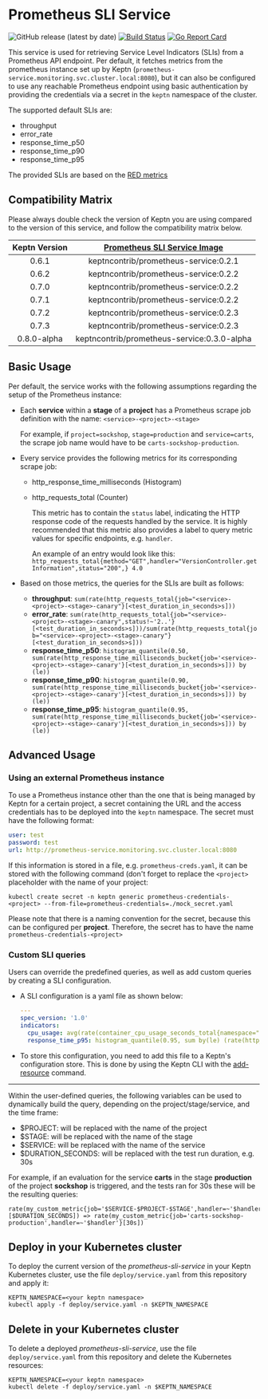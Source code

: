 # Prometheus SLI Service
![GitHub release (latest by date)](https://img.shields.io/github/v/release/keptn-contrib/prometheus-sli-service)
[![Build Status](https://travis-ci.org/keptn-contrib/prometheus-sli-service.svg?branch=master)](https://travis-ci.org/keptn-contrib/prometheus-sli-service)
[![Go Report Card](https://goreportcard.com/badge/github.com/keptn-contrib/prometheus-sli-service)](https://goreportcard.com/report/github.com/keptn-contrib/prometheus-sli-service)

This service is used for retrieving Service Level Indicators (SLIs) from a Prometheus API endpoint. Per default, it fetches metrics from the prometheus instance set up by Keptn
(`prometheus-service.monitoring.svc.cluster.local:8080`), but it can also be configured to use any reachable Prometheus endpoint using basic authentication by providing the credentials
via a secret in the `keptn` namespace of the cluster.

The supported default SLIs are:

 - throughput
 - error_rate
 - response_time_p50
 - response_time_p90
 - response_time_p95
 
The provided SLIs are based on the [RED metrics](https://grafana.com/files/grafanacon_eu_2018/Tom_Wilkie_GrafanaCon_EU_2018.pdf)

## Compatibility Matrix

Please always double check the version of Keptn you are using compared to the version of this service, and follow the compatibility matrix below.


| Keptn Version    | [Prometheus SLI Service Image](https://hub.docker.com/r/keptncontrib/prometheus-sli-service/tags) |
|:----------------:|:----------------------------------------:|
|       0.6.1      | keptncontrib/prometheus-service:0.2.1  |
|       0.6.2      | keptncontrib/prometheus-service:0.2.2  |
|       0.7.0      | keptncontrib/prometheus-service:0.2.2  |
|       0.7.1      | keptncontrib/prometheus-service:0.2.2  |
|       0.7.2      | keptncontrib/prometheus-service:0.2.3  |
|       0.7.3      | keptncontrib/prometheus-service:0.2.3  |
|    0.8.0-alpha 	 | keptncontrib/prometheus-service:0.3.0-alpha |

## Basic Usage 

Per default, the service works with the following assumptions regarding the setup of the Prometheus instance:

 - Each **service** within a **stage** of a **project** has a Prometheus scrape job definition with the name: `<service>-<project>-<stage>`

    For example, if `project=sockshop`, `stage=production` and `service=carts`, the scrape job name would have to be `carts-sockshop-production`.
    
 - Every service provides the following metrics for its corresponding scrape job:
     - http_response_time_milliseconds (Histogram)
     - http_requests_total (Counter)
     
       This metric has to contain the `status` label, indicating the HTTP response code of the requests handled by the service.
       It is highly recommended that this metric also provides a label to query metric values for specific endpoints, e.g. `handler`.
       
       An example of an entry would look like this: `http_requests_total{method="GET",handler="VersionController.getInformation",status="200",} 4.0`
       
 - Based on those metrics, the queries for the SLIs are built as follows:
 
   - **throughput**: `sum(rate(http_requests_total{job="<service>-<project>-<stage>-canary"}[<test_duration_in_seconds>s]))`
   - **error_rate**: `sum(rate(http_requests_total{job="<service>-<project>-<stage>-canary",status!~'2..'}[<test_duration_in_seconds>s]))/sum(rate(http_requests_total{job="<service>-<project>-<stage>-canary"}[<test_duration_in_seconds>s]))`
   - **response_time_p50**: `histogram_quantile(0.50, sum(rate(http_response_time_milliseconds_bucket{job='<service>-<project>-<stage>-canary'}[<test_duration_in_seconds>s])) by (le))`
   - **response_time_p90**: `histogram_quantile(0.90, sum(rate(http_response_time_milliseconds_bucket{job='<service>-<project>-<stage>-canary'}[<test_duration_in_seconds>s])) by (le))`
   - **response_time_p95**: `histogram_quantile(0.95, sum(rate(http_response_time_milliseconds_bucket{job='<service>-<project>-<stage>-canary'}[<test_duration_in_seconds>s])) by (le))` 
   
## Advanced Usage

### Using an external Prometheus instance
To use a Prometheus instance other than the one that is being managed by Keptn for a certain project, a secret containing the URL and the access credentials has to be deployed into the `keptn` namespace. The secret must have the following format:

```yaml
user: test
password: test
url: http://prometheus-service.monitoring.svc.cluster.local:8080
```

If this information is stored in a file, e.g. `prometheus-creds.yaml`, it can be stored with the following command (don't forget to replace the `<project>` placeholder with the name of your project:

```console
kubectl create secret -n keptn generic prometheus-credentials-<project> --from-file=prometheus-credentials=./mock_secret.yaml
```

Please note that there is a naming convention for the secret, because this can be configured per **project**. Therefore, the secret has to have the name `prometheus-credentials-<project>`

### Custom SLI queries

Users can override the predefined queries, as well as add custom queries by creating a SLI configuration. 

* A SLI configuration is a yaml file as shown below:

    ```yaml
    ---
    spec_version: '1.0'
    indicators:
      cpu_usage: avg(rate(container_cpu_usage_seconds_total{namespace="$PROJECT-$STAGE",pod_name=~"$SERVICE-primary-.*"}[5m]))
      response_time_p95: histogram_quantile(0.95, sum by(le) (rate(http_response_time_milliseconds_bucket{handler="ItemsController.addToCart",job="$SERVICE-$PROJECT-$STAGE-canary"}[$DURATION_SECONDS])))
    ```

* To store this configuration, you need to add this file to a Keptn's configuration store. This is done by using the Keptn CLI with the [add-resource](https://keptn.sh/docs/0.6.0/reference/cli/#keptn-add-resource) command. 

---

Within the user-defined queries, the following variables can be used to dynamically build the query, depending on the project/stage/service, and the time frame:

- $PROJECT: will be replaced with the name of the project
- $STAGE: will be replaced with the name of the stage
- $SERVICE: will be replaced with the name of the service
- $DURATION_SECONDS: will be replaced with the test run duration, e.g. 30s

For example, if an evaluation for the service **carts**  in the stage **production** of the project **sockshop** is triggered, and the tests ran for 30s these will be the resulting queries:

```
rate(my_custom_metric{job='$SERVICE-$PROJECT-$STAGE',handler=~'$handler'}[$DURATION_SECONDS]) => rate(my_custom_metric{job='carts-sockshop-production',handler=~'$handler'}[30s])
```

## Deploy in your Kubernetes cluster

To deploy the current version of the *prometheus-sli-service* in your Keptn Kubernetes cluster, use the file `deploy/service.yaml` from this repository and apply it:

```console
KEPTN_NAMESPACE=<your keptn namespace>
kubectl apply -f deploy/service.yaml -n $KEPTN_NAMESPACE
```

## Delete in your Kubernetes cluster

To delete a deployed *prometheus-sli-service*, use the file `deploy/service.yaml` from this repository and delete the Kubernetes resources:

```console
KEPTN_NAMESPACE=<your keptn namespace>
kubectl delete -f deploy/service.yaml -n $KEPTN_NAMESPACE
```
